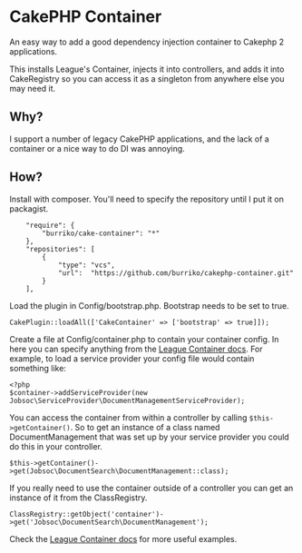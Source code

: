 # CakePHP Container

An easy way to add a good dependency injection container to Cakephp 2 applications.

This installs League's Container, injects it into controllers, and adds it into CakeRegistry so you can access it as a singleton from anywhere else you may need it.

## Why?

I support a number of legacy CakePHP applications, and the lack of a container or a nice way to do DI was annoying.

## How?

Install with composer. You'll need to specify the repository until I put it on packagist.
```
    "require": {
        "burriko/cake-container": "*"
    },
    "repositories": [
        {
            "type": "vcs",
            "url":  "https://github.com/burriko/cakephp-container.git"
        }
    ],
```

Load the plugin in Config/bootstrap.php. Bootstrap needs to be set to true.
```
CakePlugin::loadAll(['CakeContainer' => ['bootstrap' => true]]);
```

Create a file at Config/container.php to contain your container config. In here you can specify anything from the [League Container docs](http://container.thephpleague.com). For example, to load a service provider your config file would contain something like:
```
<?php
$container->addServiceProvider(new Jobsoc\ServiceProvider\DocumentManagementServiceProvider);
```

You can access the container from within a controller by calling `$this->getContainer()`. So to get an instance of a class named DocumentManagement that was set up by your service provider you could do this in your controller.
```
$this->getContainer()->get(Jobsoc\DocumentSearch\DocumentManagement::class);
```

If you really need to use the container outside of a controller you can get an instance of it from the ClassRegistry.
```
ClassRegistry::getObject('container')->get('Jobsoc\DocumentSearch\DocumentManagement');
```

Check the [League Container docs](http://container.thephpleague.com) for more useful examples.
